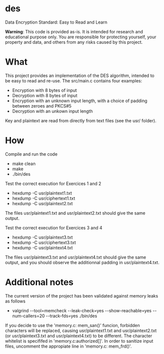 # des
Data Encryption Standard: Easy to Read and Learn

**Warning**: This code is provided as-is. It is intended for research and educational purpose only. You are responsible for protecting yourself, your property and data, and others from any risks caused by this project.

# What

This project provides an implementation of the DES algorithm, intended to be easy to read and re-use. The src/main.c contains four examples:
- Encryption with 8 bytes of input
- Decryption with 8 bytes of input
- Encryption with an unknown input length, with a choice of padding between zeroes and PKCS#5
- Decryption with an unkown input length


Key and plaintext are read from directly from text files (see the usr/ folder).

# How

Compile and run the code
- make clean
- make
- ./bin/des


Test the correct execution for Exercices 1 and 2
- hexdump -C usr/plaintext1.txt
- hexdump -C usr/ciphertext1.txt
- hexdump -C usr/plaintext2.txt

The files usr/plaintext1.txt and usr/plaintext2.txt should give the same output.

Test the correct execution for Exercices 3 and 4
- hexdump -C usr/plaintext3.txt
- hexdump -C usr/ciphertext3.txt
- hexdump -C usr/plaintext4.txt

The files usr/plaintext3.txt and usr/plaintext4.txt should give the same output, and you should observe the additionnal padding in usr/plaintext4.txt.

# Additional notes

The current version of the project has been validated against memory leaks as follows
- valgrind --tool=memcheck --leak-check=yes --show-reachable=yes --num-callers=20 --track-fds=yes ./bin/des

If you decide to use the 'memory.c: mem_san()' funcion, forbidden characters will be replaced, causing usr/plaintext1.txt and usr/plaintext2.txt (or usr/plaintext3.txt and usr/plaintext4.txt) to be different. The character whitelist is specififed in 'memory.c:authorized[]'. In order to sanitize input files, uncomment the appropiate line in 'memory.c: mem_frd()'.

